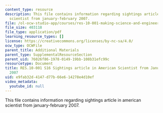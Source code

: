 ```yaml
---
content_type: resource
description: This file contains information regarding sightings article in american
  scientist from january-february 2007.
file: /ol-ocw-studio-app/courses/res-10-001-making-science-and-engineering-pictures-a-practical-guide-to-presenting-your-work-spring-2016/e9fab32d4147d77b66e614278e4d10ef_MITRES_10_001S16_JanFeb07.pdf
file_size: 403118
file_type: application/pdf
learning_resource_types: []
license: https://creativecommons.org/licenses/by-nc-sa/4.0/
ocw_type: OCWFile
parent_title: Additional Materials
parent_type: SupplementalResourceSection
parent_uid: 76026f86-1978-0149-19bb-108b31efc99c
resourcetype: Document
title: RES.10-001 S16 Sightings article in American Scientist from January-February
  2007
uid: e9fab32d-4147-d77b-66e6-14278e4d10ef
video_metadata:
  youtube_id: null
---
```

This file contains information regarding sightings article in american scientist from january-february 2007.
